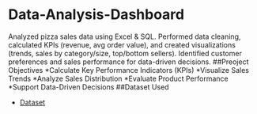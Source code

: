 # Data-Analysis-Dashboard
Analyzed pizza sales data using Excel &amp; SQL. Performed data cleaning, calculated KPIs (revenue, avg order value), and created visualizations (trends, sales by category/size, top/bottom sellers). Identified customer preferences and sales performance for data-driven decisions.
##Preoject Objectives
  *Calculate Key Performance Indicators (KPIs)
  *Visualize Sales Trends
  *Analyze Sales Distribution
  *Evaluate Product Performance
  *Support Data-Driven Decisions
##Dataset Used
- <a href="https://github.com/m-hamza-7/Data-Analysis-Dashboard/blob/main/Pizza%20Sales%20Data%20Analysis.xlsx">Dataset</a>

